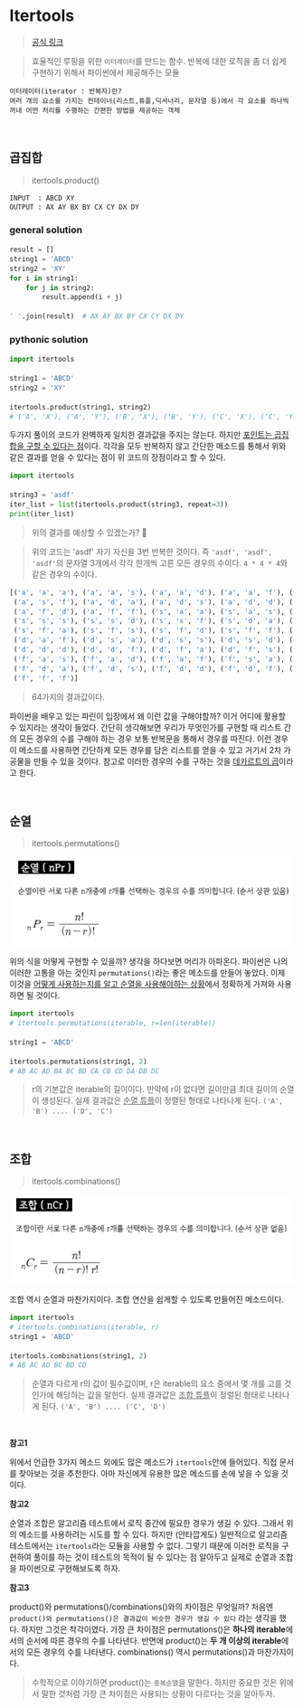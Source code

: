 # Itertools

> [공식 링크](https://python.flowdas.com/library/itertools.html)

> 효율적인 루핑을 위한 `이터레이터`를 만드는 함수. 반복에 대한 로직을 좀 더 쉽게 구현하기 위해서 파이썬에서 제공해주는 모듈

```
이터레이터(iterator : 반복자)란?
여러 개의 요소를 가지는 컨테이너(리스트,튜플,딕셔너리, 문자열 등)에서 각 요소를 하나씩 꺼내 어떤 처리를 수행하는 간편한 방법을 제공하는 객체
```

<br />

## 곱집합

> itertools.product()

```
INPUT  : ABCD XY
OUTPUT : AX AY BX BY CX CY DX DY
```

### general solution

```python
result = []
string1 = 'ABCD'
string2 = 'XY'
for i in string1:
    for j in string2:
        result.append(i + j)

' '.join(result)  # AX AY BX BY CX CY DX DY
```

### pythonic solution

```python
import itertools

string1 = 'ABCD'
string2 = 'XY'

itertools.product(string1, string2)
# ('A', 'X'), ('A', 'Y'), ('B', 'X'), ('B', 'Y'), ('C', 'X'), ('C', 'Y'), ('D', 'X'), ('D', 'Y')
```

두가지 풀이의 코드가 완벽하게 일치한 결과값을 주지는 않는다. 하지만 <u>포인트는 곱집합을 구할 수 있다는 점</u>이다. 각각을 모두 반복하지 않고 간단한 메소드를 통해서 위와 같은 결과를 얻을 수 있다는 점이 위 코드의 장점이라고 할 수 있다.

```python
import itertools

string3 = 'asdf'
iter_list = list(itertools.product(string3, repeat=3))
print(iter_list)
```

> 위의 결과를 예상할 수 있겠는가? 🤔

> 위의 코드는 'asdf' 자기 자신을 3번 반복한 것이다. 즉 `'asdf', 'asdf', 'asdf'`의 문자열 3개에서 각각 한개씩 고른 모든 경우의 수이다. `4 * 4 * 4`와 같은 경우의 수이다.

```python
[('a', 'a', 'a'), ('a', 'a', 's'), ('a', 'a', 'd'), ('a', 'a', 'f'), ('a', 's', 'a'), ('a', 's', 's'), ('a', 's', 'd'),
 ('a', 's', 'f'), ('a', 'd', 'a'), ('a', 'd', 's'), ('a', 'd', 'd'), ('a', 'd', 'f'), ('a', 'f', 'a'), ('a', 'f', 's'),
 ('a', 'f', 'd'), ('a', 'f', 'f'), ('s', 'a', 'a'), ('s', 'a', 's'), ('s', 'a', 'd'), ('s', 'a', 'f'), ('s', 's', 'a'),
 ('s', 's', 's'), ('s', 's', 'd'), ('s', 's', 'f'), ('s', 'd', 'a'), ('s', 'd', 's'), ('s', 'd', 'd'), ('s', 'd', 'f'),
 ('s', 'f', 'a'), ('s', 'f', 's'), ('s', 'f', 'd'), ('s', 'f', 'f'), ('d', 'a', 'a'), ('d', 'a', 's'), ('d', 'a', 'd'),
 ('d', 'a', 'f'), ('d', 's', 'a'), ('d', 's', 's'), ('d', 's', 'd'), ('d', 's', 'f'), ('d', 'd', 'a'), ('d', 'd', 's'),
 ('d', 'd', 'd'), ('d', 'd', 'f'), ('d', 'f', 'a'), ('d', 'f', 's'), ('d', 'f', 'd'), ('d', 'f', 'f'), ('f', 'a', 'a'),
 ('f', 'a', 's'), ('f', 'a', 'd'), ('f', 'a', 'f'), ('f', 's', 'a'), ('f', 's', 's'), ('f', 's', 'd'), ('f', 's', 'f'),
 ('f', 'd', 'a'), ('f', 'd', 's'), ('f', 'd', 'd'), ('f', 'd', 'f'), ('f', 'f', 'a'), ('f', 'f', 's'), ('f', 'f', 'd'),
 ('f', 'f', 'f')]
```

> 64가지의 결과값이다.

파이썬을 배우고 있는 파린이 입장에서 왜 이런 값을 구해야할까? 이거 어디에 활용할 수 있지라는 생각이 들었다. 간단히 생각해보면 우리가 무엇인가를 구현할 때 리스트 간의 모든 경우의 수를 구해야 하는 경우 보통 반복문을 통해서 경우를 따진다. 이런 경우 이 메소드를 사용하면 간단하게 모든 경우를 담은 리스트를 얻을 수 있고 거기서 2차 가공물을 만들 수 있을 것이다. 참고로 이러한 경우의 수를 구하는 것을 [데카르트의 곱](https://ko.wikipedia.org/wiki/%EA%B3%B1%EC%A7%91%ED%95%A9)이라고 한다.

<br />

## 순열

> itertools.permutations()

![순열](../images/permutations.png)

위의 식을 어떻게 구현할 수 있을까? 생각을 하다보면 머리가 아파온다. 파이썬은 나의 이러한 고통을 아는 것인지 `permutations()`라는 좋은 메소드를 만들어 놓았다. 이제 이것을 <u>어떻게 사용하는지를 알고 순열을 사용해야하는 상황</u>에서 정확하게 가져와 사용하면 될 것이다.

```python
import itertools
# itertools.permutations(iterable, r=len(iterable))

string1 = 'ABCD'

itertools.permutations(string1, 2)
# AB AC AD BA BC BD CA CB CD DA DB DC
```

> r의 기본값은 iterable의 길이이다. 만약에 r이 없다면 길이만큼 최대 길이의 순열이 생성된다. 실제 결과값은 <u>순열 튜플</u>이 정렬된 형태로 나타나게 된다. `('A', 'B') .... ('D', 'C')`

<br />

## 조합

> itertools.combinations()

![조합](../images/combinations.png)

조합 역시 순열과 마찬가지이다. 조합 연산을 쉽게할 수 있도록 만들어진 메소드이다.

```python
import itertools
# itertools.combinations(iterable, r)
string1 = 'ABCD'

itertools.combinations(string1, 2)
# AB AC AD BC BD CD
```

> 순열과 다르게 r의 값이 필수값이며, r은 iterable의 요소 중에서 몇 개를 고를 것인가에 해당하는 값을 말한다. 실제 결과값은 <u>조합 튜플</u>이 정렬된 형태로 나타나게 된다. `('A', 'B') .... ('C', 'D')`

<br />

**참고1**

위에서 언급한 3가지 메소드 외에도 많은 메소드가 `itertools`안에 들어있다. 직접 문서를 찾아보는 것을 추천한다. 아마 자신에게 유용한 많은 메소드를 손에 넣을 수 있을 것이다.

**참고2**

순열과 조합은 알고리즘 테스트에서 로직 중간에 필요한 경우가 생길 수 있다. 그래서 위의 메소드를 사용하려는 시도를 할 수 있다. 하지만 (안타깝게도) 일반적으로 알고리즘 테스트에서는 `itertools`라는 모듈을 사용할 수 없다. 그렇기 때문에 이러한 로직을 구현하여 풀이를 하는 것이 테스트의 목적이 될 수 있다는 점 알아두고 실제로 순열과 조합을 파이썬으로 구현해보도록 하자.

**참고3**

product()와 permutations()/combinations()와의 차이점은 무엇일까? 처음엔 `product()와 permutations()은 결과값이 비슷한 경우가 생길 수 있다` 라는 생각을 했다. 하지만 그것은 착각이였다. 가장 큰 차이점은 permutations()은 **하나의 iterable**에서의 순서에 따른 경우의 수를 나타낸다. 반면에 product()는 **두 개 이상의 iterable**에서의 모든 경우의 수를 나타낸다. combinations() 역시 permutations()과 마찬가지이다.

> 수학적으로 이야기하면 product()는 `중복순열`을 말한다. 하지만 중요한 것은 위에서 말한 것처럼 가장 큰 차이점은 사용되는 상황이 다르다는 것을 알아두자.
